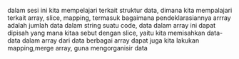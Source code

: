 dalam sesi ini kita mempelajari terkait struktur data, dimana kita mempalajari terkait array, slice, mapping, termasuk bagaimana pendeklarasiannya
arrray adalah jumlah data dalam string suatu code, data dalam array ini dapat dipisah yang mana kitaa sebut dengan slice, yaitu kita memisahkan data-data dalam array
dari data berbagai array dapat juga kita lakukan mapping,merge array, guna mengorganisir data 